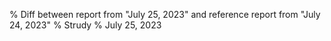 % Diff between report from "July 25, 2023" and reference report from "July 24, 2023"
% Strudy
% July 25, 2023


